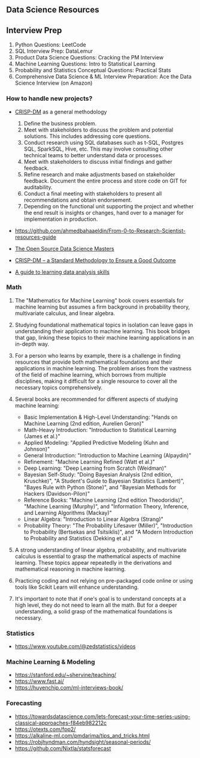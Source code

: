 ## Data Science Resources

## Interview Prep

1. Python Questions: LeetCode
2. SQL Interview Prep: DataLemur
3. Product Data Science Questions: Cracking the PM Interview
4. Machine Learning Questions: Intro to Statistical Learning
5. Probability and Statistics Conceptual Questions: Practical Stats
6. Comprehensive Data Science & ML Interview Preparation: Ace the Data Science Interview (on Amazon)

### How to handle new projects?
- [CRISP-DM](https://www.datascience-pm.com/crisp-dm-2/) as a general methodology
    1. Define the business problem.
    2. Meet with stakeholders to discuss the problem and potential solutions. This includes addressing core questions.
    3. Conduct research using SQL databases such as t-SQL, Postgres SQL, SparkSQL, Hive, etc. This may involve consulting other technical teams to better understand data or processes.
    4. Meet with stakeholders to discuss initial findings and gather feedback.
    5. Refine research and make adjustments based on stakeholder feedback.
    Document the entire process and store code on GIT for auditability.
    6. Conduct a final meeting with stakeholders to present all recommendations and obtain endorsement.
    7. Depending on the functional unit supporting the project and whether the end result is insights or changes, hand over to a manager for implementation in production.


- https://github.com/ahmedbahaaeldin/From-0-to-Research-Scientist-resources-guide
- [The Open Source Data Science Masters](http://datasciencemasters.org/)
- [CRISP-DM – a Standard Methodology to Ensure a Good Outcome](https://www.datasciencecentral.com/crisp-dm-a-standard-methodology-to-ensure-a-good-outcome/)
- [A guide to learning data analysis skills](https://www.reddit.com/r/analytics/comments/ms4h4v/a_guide_to_learning_data_analysis_skills/)

### Math

1. The "Mathematics for Machine Learning" book covers essentials for machine learning but assumes a firm background in probability theory, multivariate calculus, and linear algebra. 
   
2. Studying foundational mathematical topics in isolation can leave gaps in understanding their application to machine learning. This book bridges that gap, linking these topics to their machine learning applications in an in-depth way. 

3. For a person who learns by example, there is a challenge in finding resources that provide both mathematical foundations and their applications in machine learning. The problem arises from the vastness of the field of machine learning, which borrows from multiple disciplines, making it difficult for a single resource to cover all the necessary topics comprehensively.

4. Several books are recommended for different aspects of studying machine learning:

   - Basic Implementation & High-Level Understanding: "Hands on Machine Learning (2nd edition, Aurelien Geron)"
   - Math-Heavy Introduction: "Introduction to Statistical Learning (James et al.)"
   - Applied Modeling: "Applied Predictive Modeling (Kuhn and Johnson)"
   - General Introduction: "Introduction to Machine Learning (Alpaydin)"
   - Refinement: "Machine Learning Refined (Watt et al.)"
   - Deep Learning: "Deep Learning from Scratch (Weidman)"
   - Bayesian Self-Study: "Doing Bayesian Analysis (2nd edition, Kruschke)", "A Student's Guide to Bayesian Statistics (Lambert)", "Bayes Rule with Python (Stone)", and "Bayesian Methods for Hackers (Davidson-Pilon)"
   - Reference Books: "Machine Learning (2nd edition Theodoridis)", "Machine Learning (Murphy)", and "Information Theory, Inference, and Learning Algorithms (Mackay)"
   - Linear Algebra: "Introduction to Linear Algebra (Strang)"
   - Probability Theory: "The Probability Lifesaver (Miller)", "Introduction to Probability (Bertsekas and Tsitsiklis)", and "A Modern Introduction to Probability and Statistics (Dekking et al.)"

5. A strong understanding of linear algebra, probability, and multivariate calculus is essential to grasp the mathematical aspects of machine learning. These topics appear repeatedly in the derivations and mathematical reasoning in machine learning.
   
6. Practicing coding and not relying on pre-packaged code online or using tools like Scikit Learn will enhance understanding.

7. It's important to note that if one's goal is to understand concepts at a high level, they do not need to learn all the math. But for a deeper understanding, a solid grasp of the mathematical foundations is necessary.

### Statistics
- https://www.youtube.com/@zedstatistics/videos

### Machine Learning & Modeling
- https://stanford.edu/~shervine/teaching/
- https://www.fast.ai/
- https://huyenchip.com/ml-interviews-book/

### Forecasting
- https://towardsdatascience.com/lets-forecast-your-time-series-using-classical-approaches-f84eb982212c
- https://otexts.com/fpp2/
- https://alkaline-ml.com/pmdarima/tips_and_tricks.html
- https://robjhyndman.com/hyndsight/seasonal-periods/
- https://github.com/Nixtla/statsforecast
